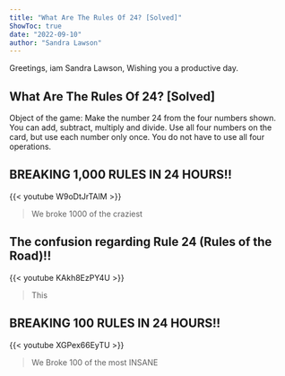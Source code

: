 ```yaml
---
title: "What Are The Rules Of 24? [Solved]"
ShowToc: true 
date: "2022-09-10"
author: "Sandra Lawson" 
---
```


Greetings, iam Sandra Lawson, Wishing you a productive day.
## What Are The Rules Of 24? [Solved]
 Object of the game: Make the number 24 from the four numbers shown. You can add, subtract, multiply and divide. Use all four numbers on the card, but use each number only once. You do not have to use all four operations.

## BREAKING 1,000 RULES IN 24 HOURS!!
{{< youtube W9oDtJrTAlM >}}
>We broke 1000 of the craziest 

## The confusion regarding Rule 24 (Rules of the Road)!!
{{< youtube KAkh8EzPY4U >}}
>This 

## BREAKING 100 RULES IN 24 HOURS!!
{{< youtube XGPex66EyTU >}}
>We Broke 100 of the most INSANE 

